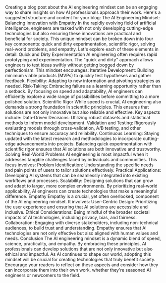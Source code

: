 Creating a blog post about the AI engineering mindset can be an engaging way to share insights on how AI professionals approach their work. Here's a suggested structure and content for your blog:
The AI Engineering Mindset: Balancing Innovation with Empathy
In the rapidly evolving field of artificial intelligence, engineers are tasked with not only developing cutting-edge technologies but also ensuring these innovations are practical and beneficial for society. This unique mindset can be broken down into four key components: quick and dirty experimentation, scientific rigor, solving real-world problems, and empathy. Let's explore each of these elements in detail.
Quick and Dirty Experimentation
AI engineering often requires rapid prototyping and experimentation. The "quick and dirty" approach allows engineers to test ideas swiftly without getting bogged down by perfectionism. This mindset encourages:
Iterative Development: Building minimum viable products (MVPs) to quickly test hypotheses and gather feedback.
Flexibility: Adapting to new information and pivoting strategies as needed.
Risk-Taking: Embracing failure as a learning opportunity rather than a setback.
By focusing on speed and adaptability, AI engineers can efficiently explore a wide range of possibilities before committing to a more polished solution.
Scientific Rigor
While speed is crucial, AI engineering also demands a strong foundation in scientific principles. This ensures that solutions are not only innovative but also reliable and effective. Key aspects include:
Data-Driven Decisions: Utilizing robust datasets and statistical methods to inform model development.
Validation and Testing: Rigorously evaluating models through cross-validation, A/B testing, and other techniques to ensure accuracy and reliability.
Continuous Learning: Staying updated with the latest research and methodologies to incorporate cutting-edge advancements into projects.
Balancing quick experimentation with scientific rigor ensures that AI solutions are both innovative and trustworthy.
Solving Real-World Problems
AI engineering is most impactful when it addresses tangible challenges faced by individuals and communities. This focus involves:
Problem Identification: Understanding the specific needs and pain points of users to tailor solutions effectively.
Practical Applications: Developing AI systems that can be seamlessly integrated into existing workflows and processes.
Scalability: Designing solutions that can grow and adapt to larger, more complex environments.
By prioritizing real-world applicability, AI engineers can create technologies that make a meaningful difference.
Empathy
Empathy is a crucial, yet often overlooked, component of the AI engineering mindset. It involves:
User-Centric Design: Prioritizing the user experience and ensuring that AI solutions are accessible and inclusive.
Ethical Considerations: Being mindful of the broader societal impacts of AI technologies, including privacy, bias, and fairness.
Collaboration: Engaging with diverse stakeholders, including non-technical audiences, to build trust and understanding.
Empathy ensures that AI technologies are not only effective but also aligned with human values and needs.
Conclusion
The AI engineering mindset is a dynamic blend of speed, science, practicality, and empathy. By embracing these principles, AI professionals can develop solutions that are not only innovative but also ethical and impactful. As AI continues to shape our world, adopting this mindset will be crucial for creating technologies that truly benefit society.
Encourage your readers to reflect on these aspects and consider how they can incorporate them into their own work, whether they're seasoned AI engineers or newcomers to the field.